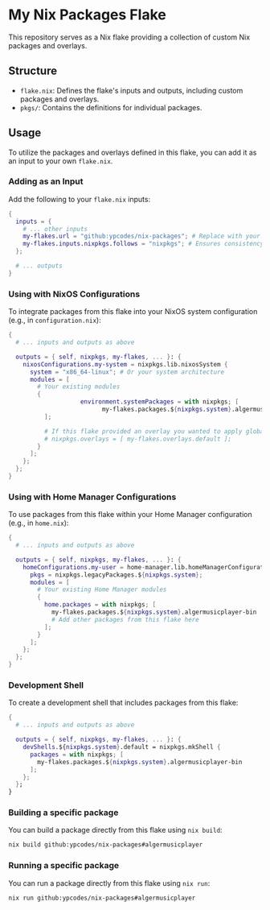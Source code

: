 # My Nix Packages Flake

This repository serves as a Nix flake providing a collection of custom Nix packages and overlays.

## Structure

- `flake.nix`: Defines the flake's inputs and outputs, including custom packages and overlays.
- `pkgs/`: Contains the definitions for individual packages.

## Usage

To utilize the packages and overlays defined in this flake, you can add it as an input to your own `flake.nix`.

### Adding as an Input

Add the following to your `flake.nix` inputs:

```nix
{
  inputs = {
    # ... other inputs
    my-flakes.url = "github:ypcodes/nix-packages"; # Replace with your actual repository URL if forked
    my-flakes.inputs.nixpkgs.follows = "nixpkgs"; # Ensures consistency and allows overriding the nixpkgs version used by 'my-flakes'
  };

  # ... outputs
}
```

### Using with NixOS Configurations

To integrate packages from this flake into your NixOS system configuration (e.g., in `configuration.nix`):

```nix
{
  # ... inputs and outputs as above

  outputs = { self, nixpkgs, my-flakes, ... }: {
    nixosConfigurations.my-system = nixpkgs.lib.nixosSystem {
      system = "x86_64-linux"; # Or your system architecture
      modules = [
        # Your existing modules
        {
                    environment.systemPackages = with nixpkgs; [
                          my-flakes.packages.${nixpkgs.system}.algermusicplayer-bin            # Add other packages from this flake here
          ];

          # If this flake provided an overlay you wanted to apply globally:
          # nixpkgs.overlays = [ my-flakes.overlays.default ];
        }
      ];
    };
  };
}
```

### Using with Home Manager Configurations

To use packages from this flake within your Home Manager configuration (e.g., in `home.nix`):

```nix
{
  # ... inputs and outputs as above

  outputs = { self, nixpkgs, my-flakes, ... }: {
    homeConfigurations.my-user = home-manager.lib.homeManagerConfiguration {
      pkgs = nixpkgs.legacyPackages.${nixpkgs.system};
      modules = [
        # Your existing Home Manager modules
        {
          home.packages = with nixpkgs; [
            my-flakes.packages.${nixpkgs.system}.algermusicplayer-bin
            # Add other packages from this flake here
          ];
        }
      ];
    };
  };
}
```

### Development Shell

To create a development shell that includes packages from this flake:

```nix
{
  # ... inputs and outputs as above

  outputs = { self, nixpkgs, my-flakes, ... }: {
    devShells.${nixpkgs.system}.default = nixpkgs.mkShell {
      packages = with nixpkgs; [
        my-flakes.packages.${nixpkgs.system}.algermusicplayer-bin
      ];
    };
  };
}
```

### Building a specific package

You can build a package directly from this flake using `nix build`:

```bash
nix build github:ypcodes/nix-packages#algermusicplayer
```

### Running a specific package

You can run a package directly from this flake using `nix run`:

```bash
nix run github:ypcodes/nix-packages#algermusicplayer
```
